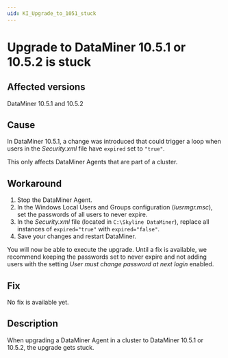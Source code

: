 ```yaml
---
uid: KI_Upgrade_to_1051_stuck
---
```


# Upgrade to DataMiner 10.5.1 or 10.5.2 is stuck

## Affected versions

DataMiner 10.5.1 and 10.5.2

## Cause

In DataMiner 10.5.1, a change was introduced that could trigger a loop when users in the *Security.xml* file have `expired` set to `"true"`.

This only affects DataMiner Agents that are part of a cluster.

## Workaround

1. Stop the DataMiner Agent.
1. In the Windows Local Users and Groups configuration (*lusrmgr.msc*), set the passwords of all users to never expire.
1. In the *Security.xml* file (located in `C:\Skyline DataMiner`), replace all instances of `expired="true"` with `expired="false"`.
1. Save your changes and restart DataMiner.

You will now be able to execute the upgrade. Until a fix is available, we recommend keeping the passwords set to never expire and not adding users with the setting *User must change password at next login* enabled.

## Fix

No fix is available yet.

## Description

When upgrading a DataMiner Agent in a cluster to DataMiner 10.5.1 or 10.5.2, the upgrade gets stuck.
